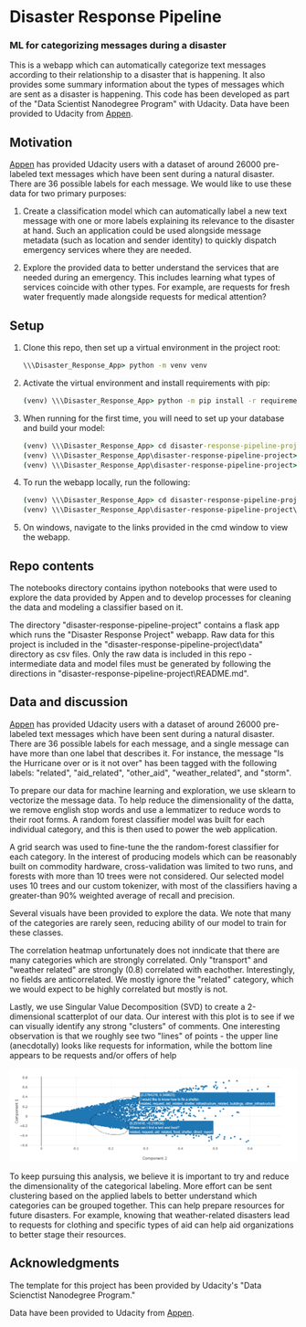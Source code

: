 # Disaster Response Pipeline

### ML for categorizing messages during a disaster

This is a webapp which can automatically categorize text messages according to their relationship to a disaster that is happening. It also provides some summary information about the types of messages which are sent as a disaster is happening. This code has been developed as part of the "Data Scientist Nanodegree Program" with Udacity. Data have been provided to Udacity from [Appen](https://www.figure-eight.com/).

## Motivation
[Appen](https://www.figure-eight.com/) has provided Udacity users with a dataset of around 26000 pre-labeled text messages which have been sent during a natural disaster. There are 36 possible labels for each message. We would like to use these data for two primary purposes:

1. Create a classification model which can automatically label a new text message with one or more labels explaining its relevance to the disaster at hand. Such an application could be used alongside message metadata (such as location and sender identity) to quickly dispatch emergency services where they are needed.

2. Explore the provided data to better understand the services that are needed during an emergency. This includes learning what types of services coincide with other types. For example, are requests for fresh water frequently made alongside requests for medical attention?

## Setup
1. Clone this repo, then set up a virtual environment in the project root:

    ```cmd
    \\\Disaster_Response_App> python -m venv venv
    ```

2. Activate the virtual environment and install requirements with pip:

    ```cmd
    (venv) \\\Disaster_Response_App> python -m pip install -r requirements.txt
    ```

3. When running for the first time, you will need to set up your database and build your model:

    ```cmd
    (venv) \\\Disaster_Response_App> cd disaster-response-pipeline-project
    (venv) \\\Disaster_Response_App\disaster-response-pipeline-project> python data/process_data.py data/disaster_messages.csv data/disaster_categories.csv data/DisasterResponse.db
    (venv) \\\Disaster_Response_App\disaster-response-pipeline-project> python models/train_classifier.py data/DisasterResponse.db models/classifier.pkl
    ```

4. To run the webapp locally, run the following:
    ```cmd
    (venv) \\\Disaster_Response_App> cd disaster-response-pipeline-project\app
    (venv) \\\Disaster_Response_App\disaster-response-pipeline-project\app> python run.py
    ```

5. On windows, navigate to the links provided in the cmd window to view the webapp.

## Repo contents
The notebooks directory contains ipython notebooks that were used to explore the data provided by Appen and to develop processes for cleaning the data and modeling a classifier based on it.

The directory "disaster-response-pipeline-project" contains a flask app which runs the "Disaster Response Project" webapp. Raw data for this project is included in the "disaster-response-pipeline-project\data" directory as csv files. Only the raw data is included in this repo - intermediate data and model files must be generated by following the directions in "disaster-response-pipeline-project\README.md".

## Data and discussion
[Appen](https://www.figure-eight.com/) has provided Udacity users with a dataset of around 26000 pre-labeled text messages which have been sent during a natural disaster. There are 36 possible labels for each message, and a single message can have more than one label that describes it. For instance, the message "Is the Hurricane over or is it not over" has been tagged with the following labels: "related", "aid_related", "other_aid", "weather_related", and "storm".

To prepare our data for machine learning and exploration, we use sklearn to vectorize the message data. To help reduce the dimensionality of the datta, we remove english stop words and use a lemmatizer to reduce words to their root forms. A random forest classifier model was built for each individual category, and this is then used to power the web application.

A grid search was used to fine-tune the the random-forest classifier for each category. In the interest of producing models which can be reasonably built on commodity hardware, cross-validation was limited to two runs, and forests with more than 10 trees were not considered. Our selected model uses 10 trees and our custom tokenizer, with most of the classifiers having a greater-than 90% weighted average of recall and precision.

Several visuals have been provided to explore the data. We note that many of the categories are rarely seen, reducing ability of our model to train for these classes.

The correlation heatmap unfortunately does not inndicate that there are many categories which are strongly correlated. Only "transport" and "weather related" are strongly (0.8) correlated with eachother. Interestingly, no fields are anticorrelated. We mostly ignore the "related" category, which we would expect to be highly correlated but mostly is not.

Lastly, we use Singular Value Decomposition (SVD) to create a 2-dimensional scatterplot of our data. Our interest with this plot is to see if we can visually identify any strong "clusters" of comments. One interesting observation is that we roughly see two "lines" of points - the upper line (anecdotally) looks like requests for information, while the bottom line appears to be requests and/or offers of help

![Plot with clusters](plot_labeled.png)

To keep pursuing this analysis, we believe it is important to try and reduce the dimensionality of the categorical labeling. More effort can be sent clustering based on the applied labels to better understand which categories can be grouped together. This can help prepare resources for future disasters. For example, knowing that weather-related disasters lead to requests for clothing and specific types of aid can help aid organizations to better stage their resources.

## Acknowledgments
The template for this project has been provided by Udacity's "Data Scienctist Nanodegree Program."

Data have been provided to Udacity from [Appen](https://www.figure-eight.com/).